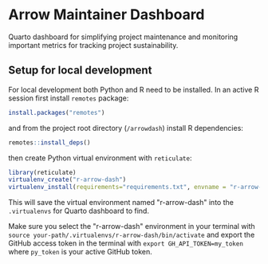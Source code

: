 # Arrow Maintainer Dashboard

Quarto dashboard for simplifying project maintenance and monitoring
important metrics for tracking project sustainability.

## Setup for local development

For local development both Python and R need to be installed.
In an active R session first install `remotes` package:

```r
install.packages("remotes")
```

and from the project root directory (`/arrowdash`) install R
dependencies:

```r
remotes::install_deps()
```

then create Python virtual environment with ``reticulate``:

```r
library(reticulate)
virtualenv_create("r-arrow-dash")
virtualenv_install(requirements="requirements.txt", envname = "r-arrow-dash")
```

This will save the virtual environment named "r-arrow-dash" into the
`.virtualenvs` for Quarto dashboard to find.

Make sure you select the "r-arrow-dash" environment in your terminal with
`source your-path/.virtualenvs/r-arrow-dash/bin/activate`
and export the GitHub access token in the terminal with
`export GH_API_TOKEN=my_token` where `py_token` is your active GitHub token.